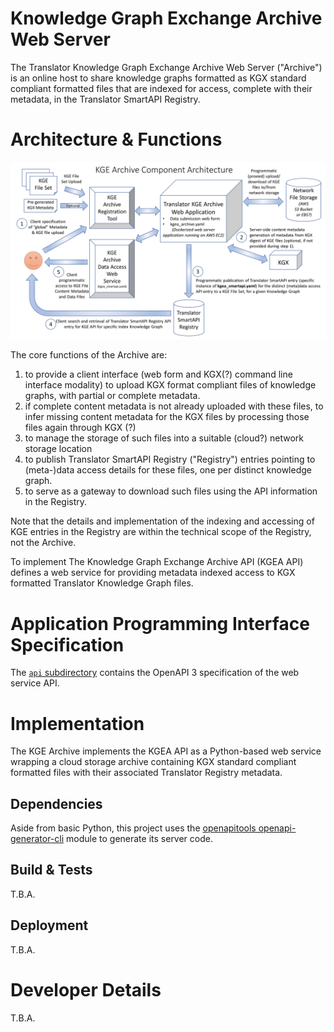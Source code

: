 # Knowledge Graph Exchange Archive Web Server

The Translator Knowledge Graph Exchange Archive Web Server ("Archive") is an online host to share knowledge graphs formatted as KGX standard compliant formatted files that are indexed for access, complete with their metadata, in the Translator SmartAPI Registry.  

# Architecture & Functions

![KGE Archive Architecture](../docs/KGE_Archive_Architecture.png?raw=true "KGE Archive Architecture")

The core functions of the Archive are:

1. to provide a client interface (web form and KGX(?) command line interface modality) to upload KGX format compliant files of knowledge graphs, with partial or complete metadata.
2. if complete content metadata is not already uploaded with these files, to infer missing content metadata for the KGX files by processing those files again through KGX (?)
3. to manage the storage of such files into a suitable (cloud?) network storage location
4. to publish Translator SmartAPI Registry ("Registry") entries pointing to (meta-)data access details for these files, one per distinct knowledge graph.
5. to serve as a gateway to download such files using the API information in the Registry.
    
Note that the details and implementation of the indexing and accessing of KGE entries in the Registry are within the technical scope of the Registry, not the Archive.

To implement
The Knowledge Graph Exchange Archive API (KGEA API) defines a web service for providing metadata indexed access to KGX formatted Translator Knowledge Graph files.

# Application Programming Interface Specification

The [`api` subdirectory](../api) contains the OpenAPI 3 specification of the web service API.

# Implementation

The KGE Archive implements the KGEA API as a Python-based web service wrapping a cloud storage archive containing KGX standard compliant formatted files with their associated Translator Registry metadata.

## Dependencies

Aside from basic Python, this project uses the [openapitools openapi-generator-cli](https://www.npmjs.com/package/@openapitools/openapi-generator-cli) module to generate its server code.



## Build & Tests

T.B.A.

## Deployment

T.B.A.

# Developer Details

T.B.A.
